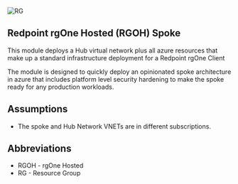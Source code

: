 ![RG](https://user-images.githubusercontent.com/42842390/158004336-60f07c05-7e5d-420e-87a6-22c5ac206fb6.jpg)
## Redpoint rgOne Hosted (RGOH) Spoke

This module deploys a Hub virtual network plus all azure resources that make up a standard infrastructure deployment for a Redpoint rgOne Client

The module is designed to quickly deploy an opinionated spoke architecture in azure that includes platform level security hardening to make the spoke ready for any production workloads.

## Assumptions
- The spoke and Hub Network VNETs are in different subscriptions.

## Abbreviations
- RGOH - rgOne Hosted
- RG   - Resource Group
